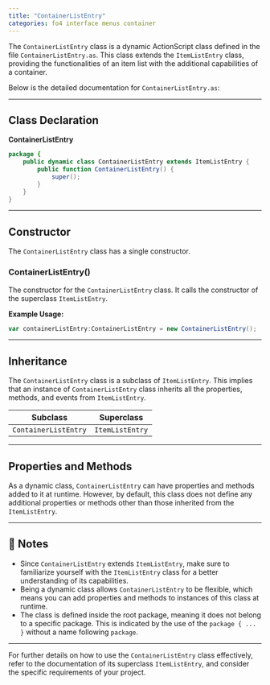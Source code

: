 ```yaml
---
title: "ContainerListEntry"
categories: fo4 interface menus container
---
```


The `ContainerListEntry` class is a dynamic ActionScript class defined in the file `ContainerListEntry.as`.
This class extends the `ItemListEntry` class, providing the functionalities of an item list with the additional capabilities of a container.

Below is the detailed documentation for `ContainerListEntry.as`:

---

## Class Declaration

**ContainerListEntry**

```actionscript
package {
    public dynamic class ContainerListEntry extends ItemListEntry {
        public function ContainerListEntry() {
            super();
        }
    }
}
```

---

## Constructor

The `ContainerListEntry` class has a single constructor.

### ContainerListEntry()

The constructor for the `ContainerListEntry` class. It calls the constructor of the superclass `ItemListEntry`.

**Example Usage:**

```actionscript
var containerListEntry:ContainerListEntry = new ContainerListEntry();
```

---

## Inheritance

The `ContainerListEntry` class is a subclass of `ItemListEntry`. This implies that an instance of `ContainerListEntry` class inherits all the properties, methods, and events from `ItemListEntry`.

| Subclass                 | Superclass    |
|--------------------------|---------------|
| `ContainerListEntry`     | `ItemListEntry` |

---

## Properties and Methods

As a dynamic class, `ContainerListEntry` can have properties and methods added to it at runtime.
However, by default, this class does not define any additional properties or methods other than those inherited from the `ItemListEntry`.

---

## 📌 Notes

- Since `ContainerListEntry` extends `ItemListEntry`, make sure to familiarize yourself with the `ItemListEntry` class for a better understanding of its capabilities.
- Being a dynamic class allows `ContainerListEntry` to be flexible, which means you can add properties and methods to instances of this class at runtime.
- The class is defined inside the root package, meaning it does not belong to a specific package. This is indicated by the use of the `package { ... }` without a name following `package`.

---

For further details on how to use the `ContainerListEntry` class effectively, refer to the documentation of its superclass `ItemListEntry`, and consider the specific requirements of your project.
